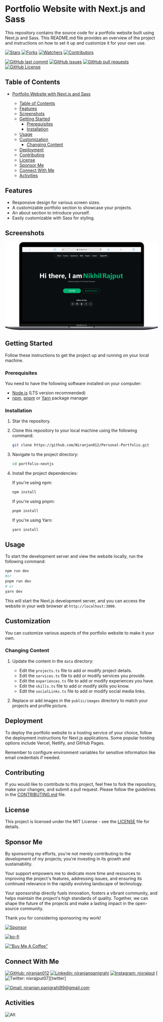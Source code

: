 # Portfolio Website with Next.js and Sass

This repository contains the source code for a portfolio website built using Next.js and Sass. This README.md file provides an overview of the project and instructions on how to set it up and customize it for your own use.

[![Stars](https://img.shields.io/github/stars/Niranjan012/Personal-Portfolio?label=Stars&style=flat)][repo]
[![Forks](https://img.shields.io/github/forks/Niranjan012/Personal-Portfolio?label=Forks&style=flat)][repo]
[![Watchers](https://img.shields.io/github/watchers/Niranjan012/Personal-Portfolio?label=Watchers&style=flat)][repo]
[![Contributors](https://img.shields.io/github/contributors/Niranjan012/Personal-Portfolio?label=Contributors&style=flat)][repo]

[![GitHub last commit](https://img.shields.io/github/last-commit/Niranjan012/Personal-Portfolio?label=Last+Commit&style=flat)][repo]
[![GitHub issues](https://img.shields.io/github/issues/Niranjan012/Personal-Portfolio?label=Issues&style=flat)][issues]
[![GitHub pull requests](https://img.shields.io/github/issues-pr/Niranjan012/Personal-Portfolio?label=Pull+Requests&style=flat)][pulls]
[![GitHub License](https://img.shields.io/github/license/Niranjan012/Personal-Portfolio?label=License&style=flat)][license]

## Table of Contents

- [Portfolio Website with Next.js and Sass](#portfolio-website-with-nextjs-and-sass)



  - [Table of Contents](#table-of-contents)
  - [Features](#features)
  - [Screenshots](#screenshots)
  - [Getting Started](#getting-started)
    - [Prerequisites](#prerequisites)
    - [Installation](#installation)
  - [Usage](#usage)
  - [Customization](#customization)
    - [Changing Content](#changing-content)
  - [Deployment](#deployment)
  - [Contributing](#contributing)
  - [License](#license)
  - [Sponsor Me](#sponsor-me)
  - [Connect With Me](#connect-with-me)
  - [Activities](#activities)

## Features

- Responsive design for various screen sizes.
- A customizable portfolio section to showcase your projects.
- An about section to introduce yourself.
- Easily customizable with Sass for styling.

## Screenshots

![Screenshot 1](/screenshot-desktop.png)

## Getting Started

Follow these instructions to get the project up and running on your local machine.

### Prerequisites

You need to have the following software installed on your computer:

- [Node.js](https://nodejs.org/) (LTS version recommended)
- [npm](https://www.npmjs.com/), [pnpm](https://pnpm.io/) or [Yarn](https://yarnpkg.com/) package manager

### Installation

1. Star the repository.

2. Clone this repository to your local machine using the following command:

   ```bash
   git clone https://github.com/Niranjan012/Personal-Portfolio.git
   ```

3. Navigate to the project directory:

   ```bash
   cd portfolio-nextjs
   ```

4. Install the project dependencies:

   If you're using npm:

   ```bash
   npm install
   ```

   If you're using pnpm:

   ```bash
   pnpm install
   ```

   If you're using Yarn:

   ```bash
   yarn install
   ```

## Usage

To start the development server and view the website locally, run the following command:

```bash
npm run dev
#or
pnpm run dev
# or
yarn dev
```

This will start the Next.js development server, and you can access the website in your web browser at `http://localhost:3000`.

## Customization

You can customize various aspects of the portfolio website to make it your own.

### Changing Content

1. Update the content in the `data` directory:

   - Edit the `projects.ts` file to add or modify project details.
   - Edit the `services.ts` file to add or modify services you provide.
   - Edit the `experiences.ts` file to add or modify experiences you have.
   - Edit the `skills.ts` file to add or modify skills you know.
   - Edit the `socialLinks.ts` file to add or modify social media links.

2. Replace or add images in the `public/images` directory to match your projects and profile picture.

## Deployment

To deploy the portfolio website to a hosting service of your choice, follow the deployment instructions for Next.js applications. Some popular hosting options include Vercel, Netlify, and GitHub Pages.

Remember to configure environment variables for sensitive information like email credentials if needed.

## Contributing

If you would like to contribute to this project, feel free to fork the repository, make your changes, and submit a pull request. Please follow the guidelines in the [CONTRIBUTING.md](CONTRIBUTING.md) file.

## License

This project is licensed under the MIT License - see the [LICENSE](LICENSE) file for details.

## Sponsor Me

By sponsoring my efforts, you're not merely contributing to the development of my projects; you're investing in its growth and sustainability.

Your support empowers me to dedicate more time and resources to improving the project's features, addressing issues, and ensuring its continued relevance in the rapidly evolving landscape of technology.

Your sponsorship directly fuels innovation, fosters a vibrant community, and helps maintain the project's high standards of quality. Together, we can shape the future of the projects and make a lasting impact in the open-source community.

Thank you for considering sponsoring my work!

[![Sponsor](https://img.shields.io/static/v1?label=Sponsor&message=%E2%9D%A4&logo=GitHub&color=%23fe8e86)](https://github.com/sponsors/nixrajput)

[![ko-fi](https://ko-fi.com/img/githubbutton_sm.svg)](https://ko-fi.com/nixrajput)

[!["Buy Me A Coffee"](https://www.buymeacoffee.com/assets/img/custom_images/orange_img.png)](https://www.buymeacoffee.com/nixrajput)

## Connect With Me

[![GitHub: niranjan012](https://img.shields.io/badge/NiranjanPanigrahi-EFF7F6?logo=GitHub&logoColor=333)][github]
[![Linkedin: niranjanpanigrahi](https://img.shields.io/badge/NiranjanPanigrahi-EFF7F6?logo=LinkedIn&logoColor=blue&link=https://www.linkedin.com/in/niranjan-panigrahi-6b24621bb)][linkedin]
[![Instagram: nixrajput](https://img.shields.io/badge/NiranjanPanigrahi-EFF7F6?logo=Instagram&link=https://www.instagram.com/niranjannpn)][instagram]
[![Twitter: nixrajput07](https://img.shields.io/badge/NiranjanPanigrahi-EFF7F6?logo=X&logoColor=333&link=https://x.com/nixrajput)][twitter]
<!-- [![Telegram: nixrajput](https://img.shields.io/badge/NiranjanPanigrahi-EFF7F6?logo=Telegram&link=https://telegram.me/nixrajput)][telegram] -->
[![Gmail: niranjan.panigrahi99@gmail.com](https://img.shields.io/badge/niranjan.panigrahi99@gmail.com-EFF7F6?logo=Gmail&link=mailto:niranjan.panigrahi99@gmail.com)][gmail]

## Activities

![Alt](https://repobeats.axiom.co/api/embed/39717929794c9e56c46a4313ee2c33347cf209d1.svg "Repobeats analytics image")

[github]: https://github.com/Niranjan012
[instagram]: https://www.instagram.com/niranjannpn
[linkedin]: https://www.linkedin.com/in/niranjan-panigrahi-6b24621bb
[gmail]: mailto:niranjan.panigrahi99@gmail.com
[repo]: https://github.com/Niranjan012/Personal-Portfolio
[issues]: https://github.com/Niranjan012/Personal-Portfolio/issues
[pulls]: https://github.com/Niranjan012/Personal-Portfolio/pulls
[license]: https://github.com/Niranjan012/Personal-Portfolio/blob/master/LICENSE.md
